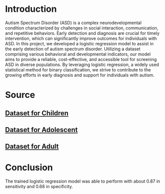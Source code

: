 # Introduction
Autism Spectrum Disorder (ASD) is a complex neurodevelopmental condition characterized by challenges in social interaction, communication, and repetitive behaviors. Early detection and diagnosis are crucial for timely intervention, which can significantly improve outcomes for individuals with ASD. In this project, we developed a logistic regression model to assist in the early detection of autism spectrum disorder. Utilizing a dataset comprising various behavioral and developmental indicators, our model aims to provide a reliable, cost-effective, and accessible tool for screening ASD in diverse populations. By leveraging logistic regression, a widely used statistical method for binary classification, we strive to contribute to the growing efforts in early diagnosis and support for individuals with autism.

# Source
## [Dataset for Children](https://archive.ics.uci.edu/dataset/419/autistic+spectrum+disorder+screening+data+for+children)
## [Dataset for Adolescent](https://archive.ics.uci.edu/dataset/420/autistic+spectrum+disorder+screening+data+for+adolescent)
## [Dataset for Adult](https://archive.ics.uci.edu/dataset/426/autism+screening+adult)

# Conclusion
The trained logistic regression model was able to perform with about 0.87 in sensitivity and 0.68 in specificity.
